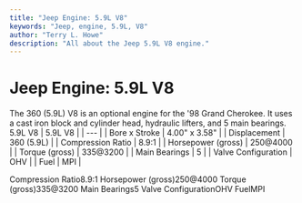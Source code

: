 ```yaml
---
title: "Jeep Engine: 5.9L V8"
keywords: "Jeep, engine, 5.9L, V8"
author: "Terry L. Howe"
description: "All about the Jeep 5.9L V8 engine."
---
```


# Jeep Engine: 5.9L V8
The 360 (5.9L) V8 is an optional engine for the '98 Grand Cherokee.
It uses a cast iron block and cylinder head, hydraulic lifters,
and 5 main bearings.
5.9L V8
| 5.9L V8 |
| --- |
| Bore x Stroke | 4.00" x 3.58" |
| Displacement | 360 (5.9L) |
| Compression Ratio | 8.9:1 |
| Horsepower (gross) | 250@4000 |
| Torque (gross) | 335@3200 |
| Main Bearings | 5 |
| Valve Configuration | OHV |
| Fuel | MPI |

Compression Ratio8.9:1
Horsepower (gross)250@4000
Torque (gross)335@3200
Main Bearings5
Valve ConfigurationOHV
FuelMPI